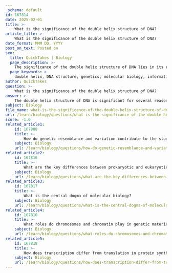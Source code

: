 ```yaml
---
_schema: default
id: 167814
date: 2025-02-01
title: >-
    What is the significance of the double helix structure of DNA?
article_title: >-
    What is the significance of the double helix structure of DNA?
date_format: MMM DD, YYYY
post_on_text: Posted on
seo:
  title: QuickTakes | Biology
  page_description: >-
    The significance of the double helix structure of DNA lies in its role in information storage, genetic replication, structural stability, gene expression, and its pivotal impact on biology and genetics.
  page_keywords: >-
    double helix, DNA structure, genetics, molecular biology, information storage, replication, gene expression, proofreading mechanisms, biological significance, James Watson, Francis Crick, Rosalind Franklin, heredity, genetic variation, evolution, biotechnology, forensic science, medicine
author: QuickTakes
question: >-
    What is the significance of the double helix structure of DNA?
answer: >-
    The double helix structure of DNA is significant for several reasons, fundamentally influencing our understanding of genetics and molecular biology. Here are the key points highlighting its importance:\n\n1. **Information Storage and Replication**: The double helix consists of two complementary strands that run in opposite directions (antiparallel). This arrangement allows each strand to serve as a template for the synthesis of a new complementary strand during DNA replication. The specificity of base pairing (adenine with thymine, and cytosine with guanine) ensures that genetic information is accurately copied, which is crucial for cell division and the transmission of genetic material to offspring.\n\n2. **Structural Stability**: The double helix is stabilized by hydrogen bonds between the nitrogenous bases and the sugar-phosphate backbone. This stability is essential for preserving genetic information over generations. The helical structure also provides a compact form that can fit within the confines of a cell nucleus.\n\n3. **Gene Expression**: The structure of DNA facilitates the processes of transcription and translation, which are essential for gene expression. The unwinding of the double helix allows RNA polymerase to access the DNA template, leading to the synthesis of messenger RNA (mRNA) that carries the genetic code to ribosomes for protein synthesis.\n\n4. **Proofreading Mechanisms**: The fidelity of DNA replication is enhanced by the double helix structure, which allows for proofreading by DNA polymerases. These enzymes can detect and correct errors during DNA synthesis, thereby maintaining genetic integrity.\n\n5. **Biological Significance**: The discovery of the double helix structure in 1953 by James Watson and Francis Crick, based on the X-ray diffraction images taken by Rosalind Franklin, marked a pivotal moment in biology. It provided a molecular basis for understanding heredity, genetic variation, and the mechanisms of evolution.\n\n6. **Iconic Representation**: The double helix has become an iconic symbol of biology and genetics, representing the complexity and elegance of life at the molecular level. Its discovery has led to advancements in various fields, including biotechnology, forensic science, and medicine.\n\nIn summary, the double helix structure of DNA is not only a remarkable architectural feat but also a critical element that underpins the mechanisms of heredity, genetic stability, and the expression of genes, making it one of the most significant discoveries in the history of science.
subject: Biology
file_name: what-is-the-significance-of-the-double-helix-structure-of-dna.md
url: /learn/biology/questions/what-is-the-significance-of-the-double-helix-structure-of-dna
score: -1.0
related_article1:
    id: 167808
    title: >-
        How do genetic resemblance and variation contribute to the study of genetics?
    subject: Biology
    url: /learn/biology/questions/how-do-genetic-resemblance-and-variation-contribute-to-the-study-of-genetics
related_article2:
    id: 167816
    title: >-
        What are the key differences between prokaryotic and eukaryotic DNA?
    subject: Biology
    url: /learn/biology/questions/what-are-the-key-differences-between-prokaryotic-and-eukaryotic-dna
related_article3:
    id: 167817
    title: >-
        What is the central dogma of molecular biology?
    subject: Biology
    url: /learn/biology/questions/what-is-the-central-dogma-of-molecular-biology
related_article4:
    id: 167810
    title: >-
        What roles do chromosomes and chromatin play in genetic material organization?
    subject: Biology
    url: /learn/biology/questions/what-roles-do-chromosomes-and-chromatin-play-in-genetic-material-organization
related_article5:
    id: 167818
    title: >-
        How does transcription differ from translation in protein synthesis?
    subject: Biology
    url: /learn/biology/questions/how-does-transcription-differ-from-translation-in-protein-synthesis
---
```


&nbsp;